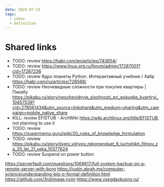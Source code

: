 ```yaml
---
date: 2023-07-15
tags:
  - inbox
  - definition
---
```


# Shared links

- TODO: review https://habr.com/en/articles/743654/
- TODO: review https://www.linux.org.ru/forum/admin/17287001?cid=17287236
- TODO: review Ядро планеты Python. Интерактивный учебник / Хабр https://habr.com/ru/articles/728568/
- TODO: review Неочевидные сложности при покупке квартиры | Пикабу https://pikabu.ru/story/neochevidnyie_slozhnosti_pri_pokupke_kvartiryi_10457539?cid=278561434&utm_source=linkshare&utm_medium=sharing&utm_campaign=mobile_native_share
- KILL: review EFISTUB - ArchWiki https://wiki.archlinux.org/title/EFISTUB, not
planning to use it
- TODO: review https://supermemo.guru/wiki/20_rules_of_knowledge_formulation
- TODO: review https://pikabu.ru/story/dyeni_vilnyov_rekomenduet_9_luchshikh_filmov_za_20_let_21_veka_10377624
- TODO: review Suspend on power button

https://serverfault.com/questions/1069617/full-system-backup-on-a-remote-server-with-borg
https://justin.abrah.ms/computer-science/understanding-big-o-formal-definition.html
https://github.com/3rd/image.nvim
https://www.vsegdavkusno.ru/
